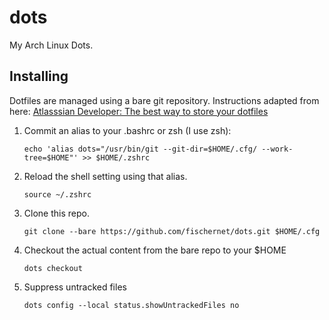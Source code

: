 # dots 
My Arch Linux Dots.

## Installing
Dotfiles are managed using a bare git repository. Instructions adapted from here: [Atlasssian Developer: The best way to store your dotfiles](https://developer.atlassian.com/blog/2016/02/best-way-to-store-dotfiles-git-bare-repo/)

1. Commit an alias to your .bashrc or zsh (I use zsh):

	`echo 'alias dots="/usr/bin/git --git-dir=$HOME/.cfg/ --work-tree=$HOME"' >> $HOME/.zshrc`
 
2. Reload the shell setting using that alias.

	`source ~/.zshrc`

3. Clone this repo.

	`git clone --bare https://github.com/fischernet/dots.git $HOME/.cfg`  

4. Checkout the actual content from the bare repo to your $HOME

	`dots checkout`

5. Suppress untracked files

	`dots config --local status.showUntrackedFiles no` 
 
